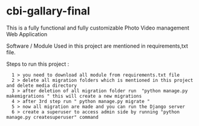﻿# cbi-gallary-final

This is a fully functional and fully customizable Photo Video management Web Application 



Software / Module Used in this project are mentioned in requirements,txt file.



Steps to run this project :


      1 > you need to download all module from requirements.txt file
      2 > delete all migration folders which is mentioned in this project and delete media directory 
      3 > after deletion of all migration folder run  "python manage.py makemigrations " this will create a new migrations
      4 > after 3rd step run " python manage.py migrate "
      5 > now all migration are made and you can run the Django server
      6 > create a superuser to access admin side by running "python manage.py createsuperuser" command

